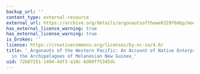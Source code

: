 ```yaml
---
backup_url: ''
content_type: external-resource
external_url: https://archive.org/details/argonautsofthewe032976mbp/mode/2up
has_external_licence_warning: true
has_external_license_warning: true
is_broken: ''
license: https://creativecommons.org/licenses/by-nc-sa/4.0/
title: '_Argonauts of the Western Pacific: An Account of Native Enterprise and Adventure
  in the Archipelagoes of Melanesian New Guinea_'
uid: 72b07251-1494-4df3-a18c-6d60ff5345dc
---
```

